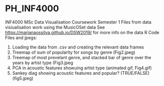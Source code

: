 # PH_INF4000
INF4000 MSc Data Visualisation Coursework Semester 1
Files from data visiualisation work using the MusicOSet data 
See https://marianaossilva.github.io/DSW2019/ for more info on the data
R Code Files and jpegs:
1. Loading the data from .csv and creating the relevant data frames
2. Treemap of sum of popularity for songs by genre (Fig2.jpeg)
3. Treemap of most prevelant genre, and stacked bar of genre over the years by artist type (Fig3.jpeg
4. PCA in acoustic features showuing artist type (animated gif, Fig4.gif) 
5. Sankey diag showing acoustic features and popular? (TRUE/FALSE) (fig5.jpeg)

